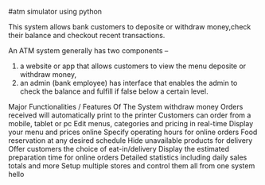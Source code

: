 #atm simulator using python

This system allows bank customers to deposite or withdraw money,check their balance and checkout recent transactions. 

An ATM system generally has two components – 

1. a website or app that allows customers to view the menu deposite or withdraw money, 
2. an admin (bank employee) has interface that enables the admin to check the balance and fulfill if false below a certain level.


Major Functionalities / Features Of The System
withdraw money
Orders received will automatically print to the printer
Customers can order from a mobile, tablet or pc
Edit menus, categories and pricing in real-time
Display your menu and prices online
Specify operating hours for online orders
Food reservation at any desired schedule
Hide unavailable products for delivery
Offer customers the choice of eat-in/delivery
Display the estimated preparation time for online orders
Detailed statistics including daily sales totals and more
Setup multiple stores and control them all from one system
hello